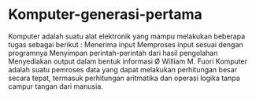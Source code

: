 # Komputer-generasi-pertama
Komputer adalah suatu alat elektronik yang mampu melakukan beberapa tugas sebagai berikut :      Menerima input      Memproses input sesuai dengan programnya      Menyimpan perintah-perintah dari hasil pengolahan      Menyediakan output dalam bentuk informasi    Ø William M. Fuori Komputer adalah suatu pemroses data yang dapat melakukan perhitungan besar secara tepat, termasuk perhitungan aritmatika dan operasi logika tanpa campur tangan dari manusia.
